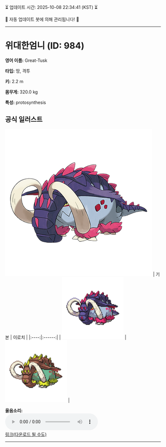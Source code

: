 
⏳ 업데이트 시간: 2025-10-08 22:34:41 (KST) ⏳

🤖 자동 업데이트 봇에 의해 관리됩니다! 🤖

---

# 위대한엄니 (ID: 984)
**영어 이름:** Great-Tusk

**타입:** 땅, 격투

**키:** 2.2 m

**몸무게:** 320.0 kg

**특성:** protosynthesis

## 공식 일러스트
![](https://raw.githubusercontent.com/PokeAPI/sprites/master/sprites/pokemon/other/official-artwork/984.png)
| 기본 | 이로치 |
|:----:|:------:|
| <img src="https://raw.githubusercontent.com/PokeAPI/sprites/master/sprites/pokemon/984.png" width="200"> | <img src="https://raw.githubusercontent.com/PokeAPI/sprites/master/sprites/pokemon/shiny/984.png" width="200"> |

**울음소리:**<br><audio controls src="https://raw.githubusercontent.com/PokeAPI/cries/main/cries/pokemon/latest/984.ogg"></audio><br> [링크(다운로드 될 수도)](https://raw.githubusercontent.com/PokeAPI/cries/main/cries/pokemon/latest/984.ogg)


---
